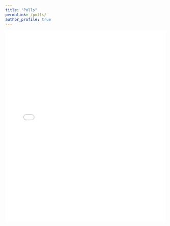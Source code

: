 ```yaml
---
title: "Polls"
permalink: /polls/
author_profile: true
---
```


<iframe src="/plots/polls.html" height="600px" width="100%" style="border:none;"></iframe>

